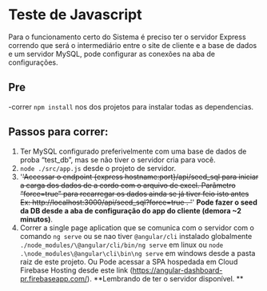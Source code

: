 # Teste de Javascript
Para o funcionamento certo do Sistema é preciso ter o servidor Express correndo que será o intermediário entre o site de cliente e a base de dados e um servidor MySQL, pode configurar as conexões na aba de configurações.

## Pre
-correr `npm install` nos dos projetos para instalar todas as dependencias.

## Passos para correr:
1. Ter MySQL configurado preferivelmente com uma base de dados de proba “test_db”, mas se não tiver o servidor cria para você.
2.  `node ./src/app.js` desde o projeto de servidor. 
3.  '<strike>'Accessar o endpoint {express hostname:port}/api/seed_sql para iniciar a carga dos dados de a cordo com o arquivo de excel. Parâmetro “force=true” para recarregar os dados ainda se já tiver feio isto antes Ex: http://localhost:3000/api/seed_sql?force=true . '</strike>' **Pode fazer o seed da DB desde a aba de configuração do app do cliente (demora ~2 minutos)**.
4.  Correr a single page aplication que se comunica com o servidor com o comando `ng serve` ou se nao tiver `@angular/cli` instalado globalmente `./node_modules/\@angular/cli/bin/ng serve` em linux ou `node .\node_modules\@angular\cli\bin\ng serve` em windows desde a pasta raiz de este projeto. Ou Pode acessar a SPA hospedada em Cloud Firebase Hosting desde este link (https://angular-dashboard-pr.firebaseapp.com/). **Lembrando de ter o servidor disponível. **
